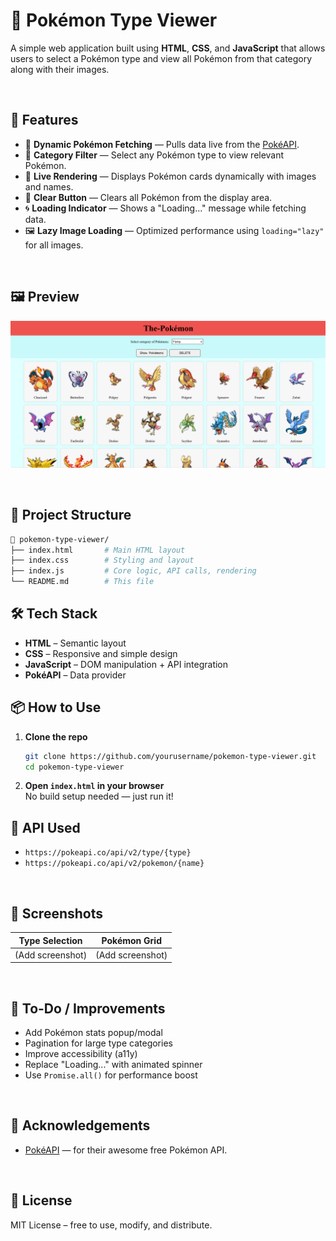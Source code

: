# 🧩 Pokémon Type Viewer

A simple web application built using **HTML**, **CSS**, and **JavaScript** that allows users to select a Pokémon type and view all Pokémon from that category along with their images.

<br>

## 🚀 Features

- 🧠 **Dynamic Pokémon Fetching** — Pulls data live from the [PokéAPI](https://pokeapi.co/).
- 🧼 **Category Filter** — Select any Pokémon type to view relevant Pokémon.
- 🎨 **Live Rendering** — Displays Pokémon cards dynamically with images and names.
- 🧹 **Clear Button** — Clears all Pokémon from the display area.
- 🌀 **Loading Indicator** — Shows a "Loading..." message while fetching data.
- 🖼️ **Lazy Image Loading** — Optimized performance using `loading="lazy"` for all images.

<br>

## 🖼️ Preview

![preview](https://raw.githubusercontent.com/titanjagpreet/The-Pokemons/refs/heads/main/assets/preview.png)

<br>

## 📂 Project Structure

```bash
📁 pokemon-type-viewer/
├── index.html       # Main HTML layout
├── index.css        # Styling and layout
├── index.js         # Core logic, API calls, rendering
└── README.md        # This file
```


## 🛠️ Tech Stack

- **HTML** – Semantic layout  
- **CSS** – Responsive and simple design  
- **JavaScript** – DOM manipulation + API integration  
- **PokéAPI** – Data provider  


## 📦 How to Use

1. **Clone the repo**

    ```bash
    git clone https://github.com/yourusername/pokemon-type-viewer.git
    cd pokemon-type-viewer
    ```

2. **Open `index.html` in your browser**  
   No build setup needed — just run it!


## 🤖 API Used

- `https://pokeapi.co/api/v2/type/{type}`
- `https://pokeapi.co/api/v2/pokemon/{name}`

<br>

## 📸 Screenshots

| Type Selection | Pokémon Grid |
|----------------|--------------|
| (Add screenshot) | (Add screenshot) |

<br>

## 📌 To-Do / Improvements

- Add Pokémon stats popup/modal  
- Pagination for large type categories  
- Improve accessibility (a11y)  
- Replace "Loading..." with animated spinner  
- Use `Promise.all()` for performance boost  

<br>

## 🙌 Acknowledgements

- [PokéAPI](https://pokeapi.co/) — for their awesome free Pokémon API.

<br>

## 📃 License

MIT License – free to use, modify, and distribute.
